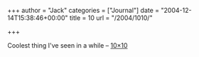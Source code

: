 +++
author = "Jack"
categories = ["Journal"]
date = "2004-12-14T15:38:46+00:00"
title = 10
url = "/2004/1010/"

+++

Coolest thing I've seen in a while &#8211; [10&#215;10][1]

 [1]: http://www.tenbyten.org/10x10.html